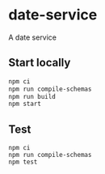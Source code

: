 # date-service
A date service

## Start locally

```sh
npm ci
npm run compile-schemas
npm run build
npm start
```

## Test
```
npm ci
npm run compile-schemas
npm test
```